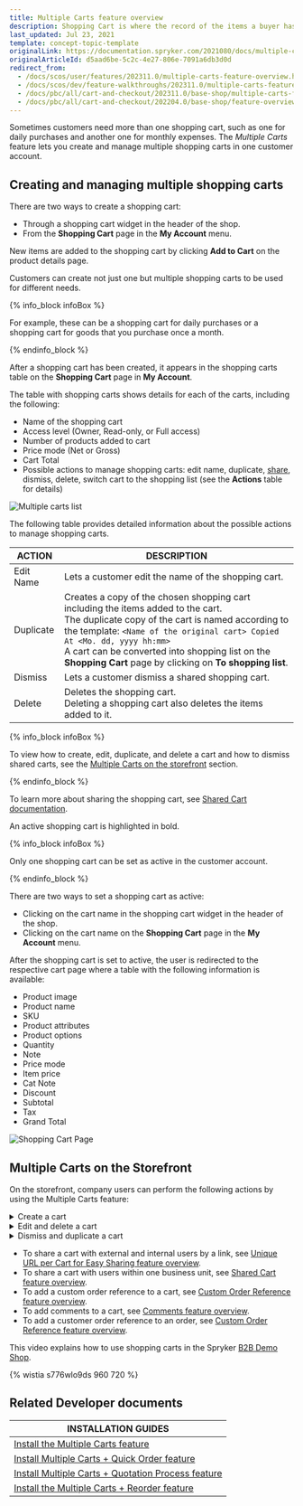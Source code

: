 ```yaml
---
title: Multiple Carts feature overview
description: Shopping Cart is where the record of the items a buyer has ‘picked up' from the online store is kept. Select products, review them and add more with ease.
last_updated: Jul 23, 2021
template: concept-topic-template
originalLink: https://documentation.spryker.com/2021080/docs/multiple-carts-feature-overview
originalArticleId: d5aad6be-5c2c-4e27-806e-7091a6db3d0d
redirect_from:
  - /docs/scos/user/features/202311.0/multiple-carts-feature-overview.html
  - /docs/scos/dev/feature-walkthroughs/202311.0/multiple-carts-feature-walkthrough.html
  - /docs/pbc/all/cart-and-checkout/202311.0/base-shop/multiple-carts-feature-overview.html
  - /docs/pbc/all/cart-and-checkout/202204.0/base-shop/feature-overviews/multiple-carts-feature-overview.html
---
```


Sometimes customers need more than one shopping cart, such as one for daily purchases and another one for monthly expenses. The *Multiple Carts* feature lets you create and manage multiple shopping carts in one customer account.

## Creating and managing multiple shopping carts

There are two ways to create a shopping cart:

* Through a shopping cart widget in the header of the shop.
* From the **Shopping Cart** page in the **My Account** menu.

New items are added to the shopping cart by clicking **Add to Cart** on the product details page.

Customers can create not just one but multiple shopping carts to be used for different needs.

{% info_block infoBox %}

For example, these can be a shopping cart for daily purchases or a shopping cart for goods that you purchase once a month.

{% endinfo_block %}

After a shopping cart has been created, it appears in the shopping carts table on the **Shopping Cart** page in **My Account**.

The table with shopping carts shows details for each of the carts, including the following:

* Name of the shopping cart
* Access level (Owner, Read-only, or Full access)
* Number of products added to cart
* Price mode (Net or Gross)
* Cart Total
* Possible actions to manage shopping carts: edit name, duplicate, [share](/docs/pbc/all/cart-and-checkout/{{site.version}}/base-shop/feature-overviews/shared-carts-feature-overview.html), dismiss, delete, switch cart to the shopping list (see the **Actions** table for details)

![Multiple carts list](https://spryker.s3.eu-central-1.amazonaws.com/docs/Features/Shopping+Cart/Cart/Multiple+Carts+per+User+Feature+Overview/multiple-cart-list.png)

The following table provides detailed information about the possible actions to manage shopping carts.

| ACTION | DESCRIPTION |
| --- | --- |
| Edit Name | Lets a customer edit the name of the shopping cart. |
| Duplicate | Creates a copy of the chosen shopping cart including the items added to the cart.<br>The duplicate copy of the cart is named according to the template: `<Name of the original cart> Copied At <Mo. dd, yyyy hh:mm>` <br>A cart can be converted into shopping list on the **Shopping Cart** page by clicking on **To shopping list**.|
| Dismiss | Lets a customer dismiss a shared shopping cart. |
| Delete | Deletes the shopping cart. <br>Deleting a shopping cart also deletes the items added to it. |

{% info_block infoBox %}

To view how to create, edit, duplicate, and delete a cart and how to dismiss shared carts, see the [Multiple Carts on the storefront](#multiple-carts-per-user-on-the-storefront) section.

{% endinfo_block %}

To learn more about sharing the shopping cart, see [Shared Cart documentation](/docs/pbc/all/cart-and-checkout/{{site.version}}/base-shop/feature-overviews/shared-carts-feature-overview.html).

An active shopping cart is highlighted in bold.

{% info_block infoBox %}

Only one shopping cart can be set as active in the customer account.

{% endinfo_block %}

There are two ways to set a shopping cart as active:
* Clicking on the cart name in the shopping cart widget in the header of the shop.
* Clicking on the cart name on the **Shopping Cart** page in the **My Account** menu.

After the shopping cart is set to active, the user is redirected to the respective cart page where a table with the following information is available:

* Product image
* Product name
* SKU
* Product attributes
* Product options
* Quantity
* Note
* Price mode
* Item price
* Cat Note
* Discount
* Subtotal
* Tax
* Grand Total

![Shopping Cart Page](https://spryker.s3.eu-central-1.amazonaws.com/docs/Features/Shopping+Cart/Cart/Multiple+Carts+per+User+Feature+Overview/a-shopping-cart-page.png)

## Multiple Carts on the Storefront
On the storefront, company users can perform the following actions by using the Multiple Carts feature:
<a name="multiple-carts-per-user-on-the-storefront"></a>

<details>
<summary>Create a cart</summary>

![Create a cart](https://spryker.s3.eu-central-1.amazonaws.com/docs/Features/Shopping+Cart/Cart/Multiple+Carts+per+User+Feature+Overview/create-a-cart.gif)
</details>

<details>
<summary>Edit and delete a cart</summary>

![Edit and delete a cart](https://spryker.s3.eu-central-1.amazonaws.com/docs/Features/Shopping+Cart/Cart/Multiple+Carts+per+User+Feature+Overview/manage-a-shopping-cart.gif)
</details>
<details>
<summary>Dismiss and duplicate a cart</summary>

![Dismiss and duplicate a cart](https://spryker.s3.eu-central-1.amazonaws.com/docs/Features/Shopping+Cart/Cart/Multiple+Carts+per+User+Feature+Overview/dismiss-and-duplicate-a-shopping-cart.gif)
</details>

* To share a cart with external and internal users by a link, see [Unique URL per Cart for Easy Sharing feature overview](/docs/pbc/all/cart-and-checkout/{{site.version}}/base-shop/feature-overviews/persistent-cart-sharing-feature-overview.html).
* To share a cart with users within one business unit, see [Shared Cart feature overview](/docs/pbc/all/cart-and-checkout/{{site.version}}/base-shop/feature-overviews/shared-carts-feature-overview.html#shared-cart-on-the-storefront).
* To add a custom order reference to a cart, see [Custom Order Reference feature overview](/docs/pbc/all/order-management-system/{{site.version}}/base-shop/order-management-feature-overview/custom-order-reference-overview.html).
* To add comments to a cart, see [Comments feature overview](/docs/pbc/all/cart-and-checkout/{{site.version}}/base-shop/feature-overviews/comments-feature-overview.html#comments-on-the-storefront).
* To add a customer order reference to an order, see [Custom Order Reference feature overview](/docs/pbc/all/order-management-system/{{site.version}}/base-shop/order-management-feature-overview/custom-order-reference-overview.html).


This video explains how to use shopping carts in the Spryker [B2B Demo Shop](/docs/about/all/b2b-suite.html).

{% wistia s776wlo9ds 960 720 %}


## Related Developer documents

|INSTALLATION GUIDES  |
|---------|
| [Install the Multiple Carts feature](/docs/pbc/all/cart-and-checkout/{{site.version}}/base-shop/install-and-upgrade/install-features/install-the-multiple-carts-feature.html)  |
| [Install Multiple Carts + Quick Order feature](/docs/pbc/all/cart-and-checkout/{{site.version}}/base-shop/install-and-upgrade/install-features/install-the-multiple-carts-quick-order-feature.html)  |
| [Install Multiple Carts + Quotation Process feature](/docs/pbc/all/cart-and-checkout/{{site.version}}/base-shop/install-and-upgrade/install-features/install-the-multiple-carts-quotation-process-feature.html)  |
| [Install the Multiple Carts + Reorder feature](/docs/pbc/all/cart-and-checkout/{{site.version}}/base-shop/install-and-upgrade/install-features/install-the-multiple-carts-reorder-feature.html)   |
